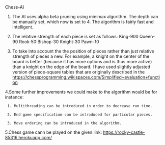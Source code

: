 Chess-AI
1. The AI uses alpha beta pruning using minimax algorithm. The depth can be manually set, which now is set to 4. The algorithm is fairly fast and intelligent.

2. The relative strength of each piece is set as follows: King-900 Queen-90 Rook-50 Bishop-30 Knight-30 Pawn-10

3. To take into account the the position of pieces rather than just relative strength of pieces a new. For example, a knight on the center of the board is better (because it has more options and is thus more active) than a knight on the edge of the board. I have used slightly adjusted version of piece-square tables that are originally described in the https://chessprogramming.wikispaces.com/Simplified+evaluation+function


4.Some further improvements we could make to the algorithm would be for instance:

     1. Multithreading can be introduced in order to decrease run time.
  
     2. End game specification can be introduced for particular pieces.
  
     3. Move ordering can be introduced in the algorithm.
  
5.Chess game cann be played on the given link: https://rocky-castle-85316.herokuapp.com/ 
